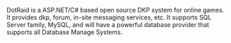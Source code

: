 DotRaid is a ASP.NET/C# based open source DKP system for online games. It provides dkp, forum, in-site messaging services, etc. It supports SQL Server family, MySQL, and will have a powerful database provider that supports all Database Manage Systems.